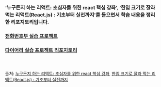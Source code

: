 ### ‘누구든지 하는 리액트: 초심자를 위한 react 핵심 강좌’, ‘한입 크기로 잘라 먹는 리액트(React.js) : 기초부터 실전까지’를 들으면서 학습 내용을 정리한 리포지토리입니다.

### [전화번호부 실습 프로젝트](https://62665c39cc0e575d1f4f63a7--lively-lily-b5b909.netlify.app/)
### [다이어리 실습 프로젝트 리포지토리](https://github.com/DINGUNOTE/react-diary)<br><br><br>

출처: [누구든지 하는 리액트: 초심자를 위한 react 핵심 강좌](https://www.inflearn.com/course/react-velopert), [한입 크기로 잘라 먹는 리액트(React.js) : 기초부터 실전까지](https://www.inflearn.com/course/한입-리액트)
